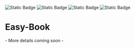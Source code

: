 ![Static Badge](https://img.shields.io/badge/AWS--Lambda-white?style=flat&logo=amazon%20dynamodb&logoColor=white&color=%23FF9900) ![Static Badge](https://img.shields.io/badge/AWS--Lex-white?style=flat&logo=amazonwebservices&logoColor=white&color=%2349B099) ![Static Badge](https://img.shields.io/badge/AWS--RDS-white?logo=Amazon%20RDS&logoColor=white&color=%23527FFF) ![Static Badge](https://img.shields.io/badge/python-white?style=flat&logo=Python&logoColor=%23FFDD53&color=%233776AB%20)




# Easy-Book
\- More details coming soon -
